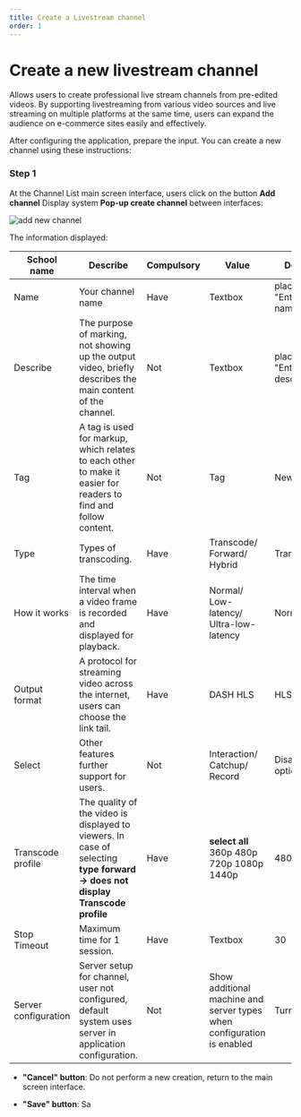 ```yaml
---
title: Create a Livestream channel
order: 1
---
```


# Create a new livestream channel

Allows users to create professional live stream channels from pre-edited videos. By supporting livestreaming from various video sources and live streaming on multiple platforms at the same time, users can expand the audience on e-commerce sites easily and effectively.

After configuring the application, prepare the input. You can create a new channel using these instructions:

### Step 1

At the Channel List main screen interface, users click on the button **Add channel**
Display system **Pop-up create channel** between interfaces:

![add new channel](/images/livestream/create-channel.png)

The information displayed:

| School name          | Describe                                                                                                                     | Compulsory | Value                                                                  | Default                         |
| -------------------- | ---------------------------------------------------------------------------------------------------------------------------- | ---------- | ---------------------------------------------------------------------- | ------------------------------- |
| Name                 | Your channel name                                                                                                            | Have       | Textbox                                                                | placeholder "Enter name"        |
| Describe             | The purpose of marking, not showing up the output video, briefly describes the main content of the channel.                  | Not        | Textbox                                                                | placeholder "Enter description" |
| Tag                  | A tag is used for markup, which relates to each other to make it easier for readers to find and follow content.              | Not        | Tag                                                                    | New card                        |
| Type                 | Types of transcoding.                                                                                                        | Have       | Transcode/ Forward/ Hybrid                                             | Transcode                       |
| How it works         | The time interval when a video frame is recorded and displayed for playback.                                                 | Have       | Normal/ Low-latency/ Ultra-low-latency                                 | Normal                          |
| Output format        | A protocol for streaming video across the internet, users can choose the link tail.                                          | Have       | DASH HLS                                                               | HLS                             |
| Select               | Other features further support for users.                                                                                    | Not        | Interaction/ Catchup/ Record                                           | Disable all 3 options           |
| Transcode profile    | The quality of the video is displayed to viewers. In case of selecting **type forward → does not display Transcode profile** | Have       | **select all** 360p 480p 720p 1080p 1440p                              | 480p 720p                       |
| Stop Timeout         | Maximum time for 1 session.                                                                                                  | Have       | Textbox                                                                | 30                              |
| Server configuration | Server setup for channel, user not configured, default system uses server in application configuration.                      | Not        | Show additional machine and server types when configuration is enabled | Turn off                        |

- **"Cancel" button**: Do not perform a new creation, return to the main screen interface.

- **"Save" button**: Sa
